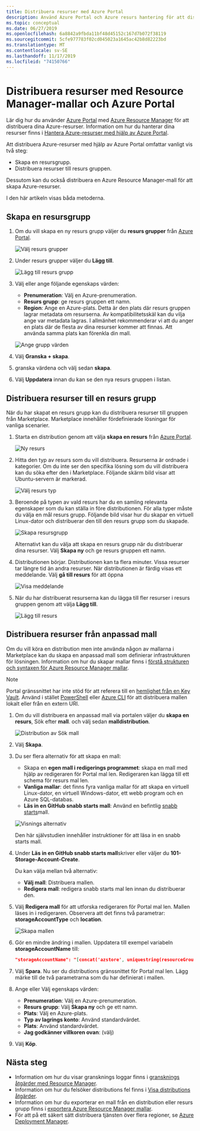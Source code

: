 ```yaml
---
title: Distribuera resurser med Azure Portal
description: Använd Azure Portal och Azure resurs hantering för att distribuera dina resurser till en resurs grupp i din prenumeration.
ms.topic: conceptual
ms.date: 06/27/2019
ms.openlocfilehash: 6a8842a9fbda11bf48d45152c167d7b072f38119
ms.sourcegitcommit: 5cfe977783f02cd045023a1645ac42b8d82223bd
ms.translationtype: MT
ms.contentlocale: sv-SE
ms.lasthandoff: 11/17/2019
ms.locfileid: "74150766"
---
```

# <a name="deploy-resources-with-resource-manager-templates-and-azure-portal"></a>Distribuera resurser med Resource Manager-mallar och Azure Portal

Lär dig hur du använder [Azure Portal](https://portal.azure.com) med [Azure Resource Manager](resource-group-overview.md) för att distribuera dina Azure-resurser. Information om hur du hanterar dina resurser finns i [Hantera Azure-resurser med hjälp av Azure Portal](manage-resources-portal.md).

Att distribuera Azure-resurser med hjälp av Azure Portal omfattar vanligt vis två steg:

- Skapa en resursgrupp.
- Distribuera resurser till resurs gruppen.

Dessutom kan du också distribuera en Azure Resource Manager-mall för att skapa Azure-resurser.

I den här artikeln visas båda metoderna.

## <a name="create-a-resource-group"></a>Skapa en resursgrupp

1. Om du vill skapa en ny resurs grupp väljer du **resurs grupper** från [Azure Portal](https://portal.azure.com).

   ![Välj resurs grupper](./media/resource-group-template-deploy-portal/select-resource-groups.png)

1. Under resurs grupper väljer du **Lägg till**.

   ![Lägg till resurs grupp](./media/resource-group-template-deploy-portal/add-resource-group.png)

1. Välj eller ange följande egenskaps värden:

    - **Prenumeration**: Välj en Azure-prenumeration.
    - **Resurs grupp**: ge resurs gruppen ett namn.
    - **Region**: Ange en Azure-plats. Detta är den plats där resurs gruppen lagrar metadata om resurserna. Av kompatibilitetsskäl kan du vilja ange var metadata lagras. I allmänhet rekommenderar vi att du anger en plats där de flesta av dina resurser kommer att finnas. Att använda samma plats kan förenkla din mall.

   ![Ange grupp värden](./media/resource-group-template-deploy-portal/set-group-properties.png)

1. Välj **Granska + skapa**.
1. granska värdena och välj sedan **skapa**.
1. Välj **Uppdatera** innan du kan se den nya resurs gruppen i listan.

## <a name="deploy-resources-to-a-resource-group"></a>Distribuera resurser till en resurs grupp

När du har skapat en resurs grupp kan du distribuera resurser till gruppen från Marketplace. Marketplace innehåller fördefinierade lösningar för vanliga scenarier.

1. Starta en distribution genom att välja **skapa en resurs** från [Azure Portal](https://portal.azure.com).

   ![Ny resurs](./media/resource-group-template-deploy-portal/new-resources.png)

1. Hitta den typ av resurs som du vill distribuera. Resurserna är ordnade i kategorier. Om du inte ser den specifika lösning som du vill distribuera kan du söka efter den i Marketplace. Följande skärm bild visar att Ubuntu-servern är markerad.

   ![Välj resurs typ](./media/resource-group-template-deploy-portal/select-resource-type.png)

1. Beroende på typen av vald resurs har du en samling relevanta egenskaper som du kan ställa in före distributionen. För alla typer måste du välja en mål resurs grupp. Följande bild visar hur du skapar en virtuell Linux-dator och distribuerar den till den resurs grupp som du skapade.

   ![Skapa resursgrupp](./media/resource-group-template-deploy-portal/select-existing-group.png)

   Alternativt kan du välja att skapa en resurs grupp när du distribuerar dina resurser. Välj **Skapa ny** och ge resurs gruppen ett namn.

1. Distributionen börjar. Distributionen kan ta flera minuter. Vissa resurser tar längre tid än andra resurser. När distributionen är färdig visas ett meddelande. Välj **gå till resurs** för att öppna

   ![Visa meddelande](./media/resource-group-template-deploy-portal/view-notification.png)

1. När du har distribuerat resurserna kan du lägga till fler resurser i resurs gruppen genom att välja **Lägg till**.

   ![Lägg till resurs](./media/resource-group-template-deploy-portal/add-resource.png)

## <a name="deploy-resources-from-custom-template"></a>Distribuera resurser från anpassad mall

Om du vill köra en distribution men inte använda någon av mallarna i Marketplace kan du skapa en anpassad mall som definierar infrastrukturen för lösningen. Information om hur du skapar mallar finns i [förstå strukturen och syntaxen för Azure Resource Manager mallar](resource-group-authoring-templates.md).

> [!NOTE]
> Portal gränssnittet har inte stöd för att referera till en [hemlighet från en Key Vault](resource-manager-keyvault-parameter.md). Använd i stället [PowerShell](resource-group-template-deploy.md) eller [Azure CLI](resource-group-template-deploy-cli.md) för att distribuera mallen lokalt eller från en extern URI.

1. Om du vill distribuera en anpassad mall via portalen väljer du **skapa en resurs**, Sök efter **mall**. och välj sedan **malldistribution**.

   ![Distribution av Sök mall](./media/resource-group-template-deploy-portal/search-template.png)

1. Välj **Skapa**.
1. Du ser flera alternativ för att skapa en mall:

    - Skapa en **egen mall i redigerings programmet**: skapa en mall med hjälp av redigeraren för Portal mal len.  Redigeraren kan lägga till ett schema för resurs mal len.
    - **Vanliga mallar**: det finns fyra vanliga mallar för att skapa en virtuell Linux-dator, en virtuell Windows-dator, ett webb program och en Azure SQL-databas.
    - **Läs in en GitHub snabb starts mall**: Använd en befintlig [snabb starts](https://azure.microsoft.com/resources/templates/)mall.

   ![Visnings alternativ](./media/resource-group-template-deploy-portal/see-options.png)

    Den här självstudien innehåller instruktioner för att läsa in en snabb starts mall.

1. Under **Läs in en GitHub snabb starts mall**skriver eller väljer du **101-Storage-Account-Create**.

    Du kan välja mellan två alternativ:

    - **Välj mall**: Distribuera mallen.
    - **Redigera mall**: redigera snabb starts mal len innan du distribuerar den.

1. Välj **Redigera mall** för att utforska redigeraren för Portal mal len. Mallen läses in i redigeraren. Observera att det finns två parametrar: **storageAccountType** och **location**.

   ![Skapa mallen](./media/resource-group-template-deploy-portal/show-json.png)

1. Gör en mindre ändring i mallen. Uppdatera till exempel variabeln **storageAccountName** till:

    ```json
    "storageAccountName": "[concat('azstore', uniquestring(resourceGroup().id))]"
    ```

1. Välj **Spara**. Nu ser du distributions gränssnittet för Portal mal len. Lägg märke till de två parametrarna som du har definierat i mallen.
1. Ange eller Välj egenskaps värden:

    - **Prenumeration**: Välj en Azure-prenumeration.
    - **Resurs grupp**: Välj **Skapa ny** och ge ett namn.
    - **Plats**: Välj en Azure-plats.
    - **Typ av lagrings konto**: Använd standardvärdet.
    - **Plats**: Använd standardvärdet.
    - **Jag godkänner villkoren ovan**: (välj)

1. Välj **Köp**.

## <a name="next-steps"></a>Nästa steg

- Information om hur du visar gransknings loggar finns i [gransknings åtgärder med Resource Manager](./resource-group-audit.md).
- Information om hur du felsöker distributions fel finns i [Visa distributions åtgärder](./resource-manager-deployment-operations.md).
- Information om hur du exporterar en mall från en distribution eller resurs grupp finns i [exportera Azure Resource Manager mallar](./manage-resource-groups-portal.md#export-resource-groups-to-templates).
- För att på ett säkert sätt distribuera tjänsten över flera regioner, se [Azure Deployment Manager](./deployment-manager-overview.md).
